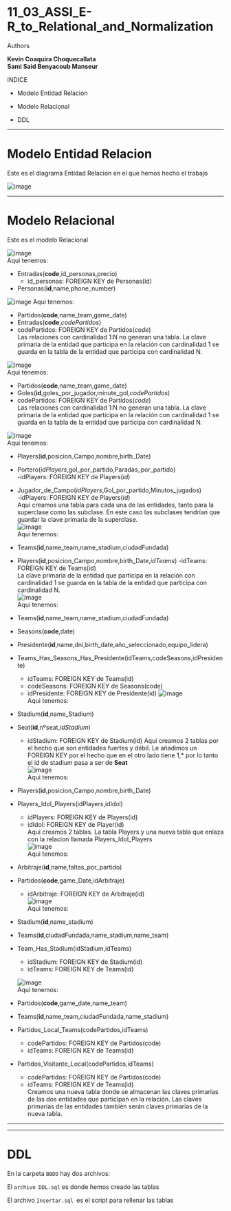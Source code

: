 # 11_03_ASSI_E-R_to_Relational_and_Normalization

Authors

**Kevin Coaquira Choquecallata**  
**Sami Said Benyacoub Manseur**  

INDICE

+ Modelo Entidad Relacion 
* Modelo Relacional 
- DDL

----------------------------------------------------------------------------------------------------------------------------------------------------------------------------------------------





# Modelo Entidad Relacion 

 Este es el diagrama Entidad Relacion en el que hemos hecho el trabajo

![image](https://github.com/sami24120/11_03_ASSI_E-R_to_Relational_and_Normalization/assets/91737963/4c9a31c5-e05b-4fad-b231-c5d57166586c)



----------------------------------------------------------------------------------------------------------------------------------------------------------------------------------------------

# Modelo Relacional

Este es el modelo Relacional 

![image](https://github.com/sami24120/11_03_ASSI_E-R_to_Relational_and_Normalization/assets/91737963/6c1cfb32-1f29-4796-929a-c99d8470a3ea)  
Aqui tenemos:  
- Entradas(**code**,id_personas,precio)
  - id_personas: FOREIGN KEY de Personas(id)  
- Personas(**id**,name,phone_number)  


![image](https://github.com/sami24120/11_03_ASSI_E-R_to_Relational_and_Normalization/assets/91737963/2bc72a18-b48c-427c-b655-fe94cd9d4910)
Aqui tenemos:
- Partidos(**code**,name_team,game_date)  
- Entradas(**code**,*codePartidos*)  
 - codePartidos: FOREIGN KEY de Partidos(*code*)  
Las relaciones con cardinalidad 1:N no generan una tabla. La clave primaria de la entidad que participa en la relación con cardinalidad 1 se guarda en la tabla de la entidad que participa con cardinalidad N.  

![image](https://github.com/sami24120/11_03_ASSI_E-R_to_Relational_and_Normalization/assets/91737963/f7d636bb-a02e-4460-948d-75ca902f8467)  
Aqui tenemos:  
- Partidos(**code**,name_team,game_date)  
- Goles(**id**,goles_por_jugador,minute_gol,*codePartidos*)  
 - codePartidos: FOREIGN KEY de Partidos(*code*)  
Las relaciones con cardinalidad 1:N no generan una tabla. La clave primaria de la entidad que participa en la relación con cardinalidad 1 se guarda en la tabla de la entidad que participa con cardinalidad N.  

![image](https://github.com/sami24120/11_03_ASSI_E-R_to_Relational_and_Normalization/assets/91737963/ddfb9444-6998-4fad-b93d-d6d836691fb6)  
Aqui tenemos:  
- Players(**id**,posicion_Campo,nombre,birth_Date)
- Portero(*idPlayers*,gol_por_partido,Paradas_por_partido)  
   -idPlayers: FOREIGN KEY de Players(*id*)
- Jugador_de_Campo(*idPlayers*,Gol_por_partido,Minutos_jugados)  
  -idPlayers: FOREIGN KEY de Players(*id*)  
Aqui creamos una tabla para cada una de las entidades, tanto para la superclase como las subclase. En este caso las subclases tendrían que guardar la clave primaria de la superclase.  
![image](https://github.com/sami24120/11_03_ASSI_E-R_to_Relational_and_Normalization/assets/91737963/18c41207-870a-4ed2-8201-84e57797a450)  
Aqui tenemos:  
- Teams(**id**,name_team,name_stadium,ciudadFundada)  
- Players(**id**,posicion_Campo,nombre,birth_Date,*idTeams*)
  -idTeams: FOREIGN KEY de Teams(id)  
La clave primaria de la entidad que participa en la relación con cardinalidad 1 se guarda en la tabla de la entidad que participa con cardinalidad N.  
![image](https://github.com/sami24120/11_03_ASSI_E-R_to_Relational_and_Normalization/assets/91737963/d038ed6b-093d-4974-9ad7-c566d78b2516)  
Aqui tenemos:  
- Teams(**id**,name_team,name_stadium,ciudadFundada)
- Seasons(**code**,date)
- Presidente(**id**,name,dni,birth_date,año_seleccionado,equipo_lidera)  
- Teams_Has_Seasons_Has_Presidente(idTeams,codeSeasons,idPresidente)  
  - idTeams: FOREIGN KEY de Teams(id)
  - codeSeasons: FOREIGN KEY de Seasons(code)  
  - idPresidente: FOREIGN KEY de Presidente(id)
![image](https://github.com/sami24120/11_03_ASSI_E-R_to_Relational_and_Normalization/assets/91737963/17afce37-103d-4925-a8e5-5c2e71dd500a)  
Aqui tenemos:
- Stadium(**id**,name_Stadium)
- Seat(**id**,nºseat,*idStadium*)
  - idStadium: FOREIGN KEY de Stadium(id)
Aqui creamos 2 tablas por el hecho que son entidades fuertes y débil. Le añadimos un FOREIGN KEY por el hecho que en el otro lado tiene 1,* por lo tanto el id de stadium pasa a ser de **Seat**  
![image](https://github.com/sami24120/11_03_ASSI_E-R_to_Relational_and_Normalization/assets/91737963/4fa94acc-1c52-4355-89b4-0ba62ff89a25)  
Aqui tenemos:  
- Players(**id**,posicion_Campo,nombre,birth_Date)
- Players_Idol_Players(idPlayers,idIdol)
  - idPlayers: FOREIGN KEY de Players(id)
  - idIdol: FOREIGN KEY de Player(id)  
Aqui creamos 2 tablas. La tabla Players y una nueva tabla que enlaza con la relacion llamada Players_Idol_Players  
![image](https://github.com/sami24120/11_03_ASSI_E-R_to_Relational_and_Normalization/assets/91737963/5b311234-eb86-4a5e-8c0d-be1959d65449)  
Aqui tenemos:
- Arbitraje(**id**,name,faltas_por_partido)
- Partidos(**code**,game_Date,idArbitraje)
  - idArbitraje: FOREIGN KEY de Arbitraje(id)  
![image](https://github.com/sami24120/11_03_ASSI_E-R_to_Relational_and_Normalization/assets/91737963/ff884f55-648f-4d74-b12c-cbb2d580e8cf)  
Aqui tenemos:  
- Stadium(**id**,name_stadium)
- Teams(**id**,ciudadFundada,name_stadium,name_team)
- Team_Has_Stadium(idStadium,idTeams)
  - idStadium: FOREIGN KEY de Stadium(id)
  - idTeams: FOREIGN KEY de Teams(id)  
  
  ![image](https://github.com/sami24120/11_03_ASSI_E-R_to_Relational_and_Normalization/assets/91737963/2cfa7130-c60f-4ed0-bc04-bab3b02aafcd)  
Aqui tenemos:  
- Partidos(**code**,game_date,name_team)
- Teams(**id**,name_team,ciudadFundada,name_stadium)
- Partidos_Local_Teams(codePartidos,idTeams)
  - codePartidos: FOREIGN KEY de Partidos(code)
  - idTeams: FOREIGN KEY de Teams(id)
- Partidos_Visitante_Local(codePartidos,idTeams)
  - codePartidos: FOREIGN KEY de Partidos(code)
  - idTeams: FOREIGN KEY de Teams(id)  
Creamos una nueva tabla donde se almacenan las claves primarias de las dos entidades que participan en la relación. Las claves primarias de las entidades también serán claves primarias de la nueva tabla.
  

----------------------------------------------------------------------------------------
----------------------------------------------------------------------------------------
# DDL 

En la carpeta `BBDD` hay dos archivos:

El `archivo DDL.sql` es donde hemos creado las tablas

El archivo `Insertar.sql `es el script para rellenar las tablas 

